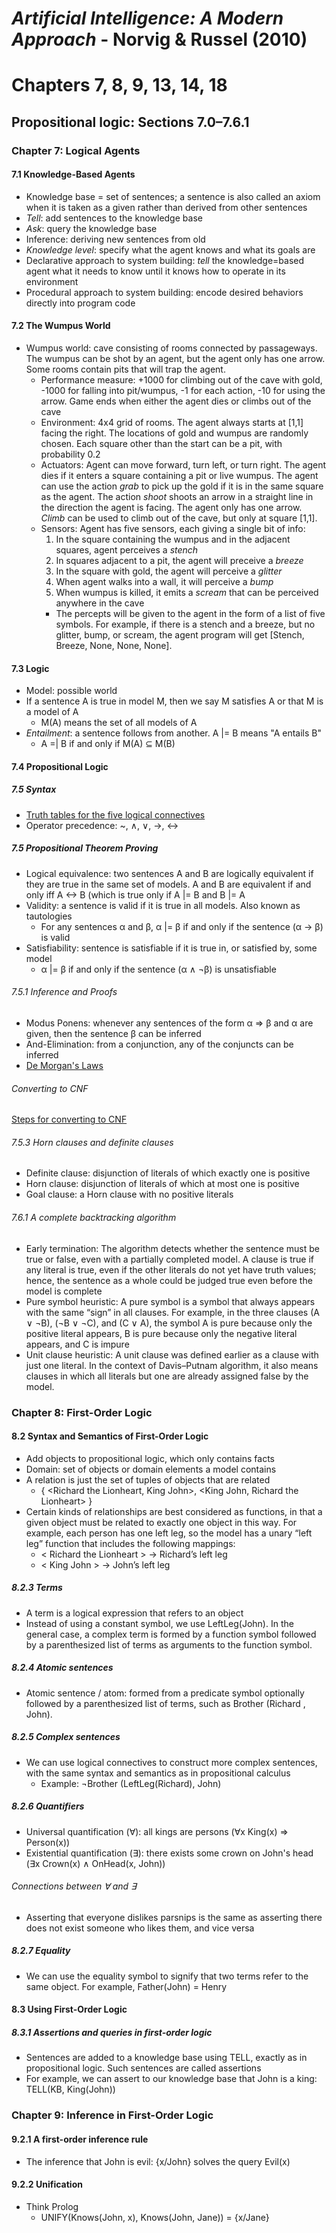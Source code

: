 # *Artificial Intelligence: A Modern Approach* - Norvig & Russel (2010)
# Chapters 7, 8, 9, 13, 14, 18
## Propositional logic: Sections 7.0–7.6.1
### Chapter 7: Logical Agents
#### 7.1 Knowledge-Based Agents
* Knowledge base = set of sentences; a sentence is also called an axiom when it is taken as a given rather than derived from other sentences
* *Tell*: add sentences to the knowledge base
* *Ask*: query the knowledge base
* Inference: deriving new sentences from old
* *Knowledge level*: specify what the agent knows and what its goals are
* Declarative approach to system building: *tell* the knowledge=based agent what it needs to know until it knows how to operate in its environment
* Procedural approach to system building: encode desired behaviors directly into program code
#### 7.2 The Wumpus World
* Wumpus world: cave consisting of rooms connected by passageways. The wumpus can be shot by an agent, but the agent only has one arrow. Some rooms contain pits that will trap the agent.
  * Performance measure: +1000 for climbing out of the cave with gold, -1000 for falling into pit/wumpus, -1 for each action, -10 for using the arrow. Game ends when either the agent dies or climbs out of the cave
  * Environment: 4x4 grid of rooms. The agent always starts at [1,1] facing the right. The locations of gold and wumpus are randomly chosen. Each square other than the start can be a pit, with probability 0.2
  * Actuators: Agent can move forward, turn left, or turn right. The agent dies if it enters a square containing a pit or live wumpus. The agent can use the action *grab* to pick up the gold if it is in the same square as the agent. The action *shoot* shoots an arrow in a straight line in the direction the agent is facing. The agent only has one arrow. *Climb* can be used to climb out of the cave, but only at square [1,1].
  * Sensors: Agent has five sensors, each giving a single bit of info:
    1. In the square containing the wumpus and in the adjacent squares, agent perceives a *stench*
    2. In squares adjacent to a pit, the agent will preceive a *breeze*
    3. In the square with gold, the agent will perceive a *glitter*
    4. When agent walks into a wall, it will perceive a *bump*
    5.  When wumpus is killed, it emits a *scream* that can be perceived anywhere in the cave
    * The percepts will be given to the agent in the form of a list of five symbols. For example, if there is a stench and a breeze, but no glitter, bump, or scream, the agent program will get [Stench, Breeze, None, None, None].
#### 7.3 Logic
* Model: possible world
* If a sentence A is true in model M, then we say M satisfies A or that M is a model of A
  * M(A) means the set of all models of A
* *Entailment*: a sentence follows from another. A |= B means "A entails B"
  * A =| B if and only if M(A) ⊆ M(B)
#### 7.4 Propositional Logic
##### 7.5 Syntax
* [Truth tables for the five logical connectives](http://images.slideplayer.com/26/8636033/slides/slide_20.jpg)
* Operator precedence: ~, ∧, ∨, ->, <->
##### 7.5 Propositional Theorem Proving
* Logical equivalence: two sentences A and B are logically equivalent if they are true in the same set of models. A and B are equivalent if and only iff A <-> B (which is true only if A |= B and B |= A
* Validity: a sentence is valid if it is true in all models. Also known as tautologies
  * For any sentences α and β, α |= β if and only if the sentence (α -> β) is valid
* Satisfiability: sentence is satisfiable if it is true in, or satisfied by, some model
  * α |= β if and only if the sentence (α ∧ ¬β) is unsatisfiable
###### 7.5.1 Inference and Proofs
* Modus Ponens: whenever any sentences of the form α ⇒ β and α are given, then the sentence β can be inferred
* And-Elimination: from a conjunction, any of the conjuncts can be inferred
* [De Morgan's Laws](https://i.ytimg.com/vi/i7NAjjMGIoA/maxresdefault.jpg)
###### Converting to CNF
[Steps for converting to CNF](http://slideplayer.com/slide/5028323/16/images/5/Converting+to+CNF+Any+wff+can+be+converted+to+CNF+by+using+the+following+equivalences:+(1)+A+%E2%86%94+B+%EF%82%BA+(A+%E2%86%92+B)+%CE%9B+(B+%E2%86%92+A).jpg)
###### 7.5.3 Horn clauses and definite clauses
* Definite clause: disjunction of literals of which exactly one is positive
* Horn clause: disjunction of literals of which at most one is positive
* Goal clause: a Horn clause with no positive literals
###### 7.6.1 A complete backtracking algorithm
* Early termination: The algorithm detects whether the sentence must be true or false, even with a partially completed model. A clause is true if any literal is true, even if the other literals do not yet have truth values; hence, the sentence as a whole could be judged true even before the model is complete
* Pure symbol heuristic: A pure symbol is a symbol that always appears with the same “sign” in all clauses. For example, in the three clauses (A ∨ ¬B), (¬B ∨ ¬C), and (C ∨ A), the symbol A is pure because only the positive literal appears, B is pure because only the negative literal appears, and C is impure
* Unit clause heuristic: A unit clause was defined earlier as a clause with just one literal. In the context of Davis–Putnam algorithm, it also means clauses in which all literals but one are already assigned false by the model.
### Chapter 8: First-Order Logic
#### 8.2 Syntax and Semantics of First-Order Logic
* Add objects to propositional logic, which only contains facts
* Domain: set of objects or domain elements a model contains
* A relation is just the set of tuples of objects that are related
  * { <Richard the Lionheart, King John>, <King John, Richard the Lionheart> }
* Certain kinds of relationships are best considered as functions, in that a given object must be related to exactly one object in this way. For example, each person has one left leg, so the model has a unary “left leg” function that includes the following mappings:
  * < Richard the Lionheart > → Richard’s left leg
  * < King John > → John’s left leg
##### 8.2.3 Terms
* A term is a logical expression that refers to an object
* Instead of using a constant symbol, we use LeftLeg(John). In the general case, a complex term is formed by a function symbol followed by a parenthesized list of terms as arguments to the function symbol.
##### 8.2.4 Atomic sentences
* Atomic sentence / atom: formed from a predicate symbol optionally followed by a parenthesized list of terms, such as Brother (Richard , John).
##### 8.2.5 Complex sentences
* We can use logical connectives to construct more complex sentences, with the same syntax and semantics as in propositional calculus
  * Example: ¬Brother (LeftLeg(Richard), John)
##### 8.2.6 Quantifiers
* Universal quantification (∀): all kings are persons (∀x King(x) ⇒ Person(x))
* Existential quantification (∃): there exists some crown on John's head (∃x Crown(x) ∧ OnHead(x, John))
###### Connections between ∀ and ∃
* Asserting that everyone dislikes parsnips is the same as asserting there does not exist someone who likes them, and vice versa
##### 8.2.7 Equality
* We can use the equality symbol to signify that two terms refer to the same object. For example, Father(John) = Henry
#### 8.3 Using First-Order Logic
##### 8.3.1 Assertions and queries in first-order logic
* Sentences are added to a knowledge base using TELL, exactly as in propositional logic. Such sentences are called assertions
* For example, we can assert to our knowledge base that John is a king: TELL(KB, King(John))
### Chapter 9: Inference in First-Order Logic
#### 9.2.1 A first-order inference rule
* The inference that John is evil: {x/John} solves the query Evil(x)
#### 9.2.2 Unification
* Think Prolog
  * UNIFY(Knows(John, x), Knows(John, Jane)) = {x/Jane}
